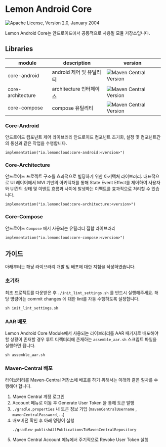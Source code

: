 # Lemon Android Core
![Apache License, Version 2.0, January 2004](https://img.shields.io/github/license/apache/maven.svg?label=License)

Lemon Android Core는 안드로이드에서 공통적으로 사용될 모듈 저장소입니다.


## Libraries

| module            | description        | version                                                                                          |
|-------------------|--------------------|--------------------------------------------------------------------------------------------------|
| core-android      | android 제어 및 유틸리티  | ![Maven Central Version](https://img.shields.io/maven-central/v/io.lemoncloud/core-android)      |
| core-architecture | architecture 인터페이스 | ![Maven Central Version](https://img.shields.io/maven-central/v/io.lemoncloud/core-architecture) |
| core-compose      | compose 유틸리티       | ![Maven Central Version](https://img.shields.io/maven-central/v/io.lemoncloud/core-compose)      |


### Core-Android

안드로이드 컴포넌트 제어 라이브러리 안드로이드 컴포넌트 초기화, 설정 및 컴포넌트간의 통신과 같은 작업을 수행합니다.
```
implementation("io.lemoncloud:core-android:<version>")
```

### Core-Architecture

안드로이드 프로젝트 구조를 효과적으로 빌딩하기 위한 아키텍처 라이브러리.
대표적으로 UI 레이어에서 MVI 기반의 아키텍처를 통해 State Event Effect를 제어하여 사용자와 UI간의 상태 및 이벤트 흐름과 사이에 발생하는 이펙트를 효과적으로
처리할 수 있습니다.
```
implementation("io.lemoncloud:core-architecture:<version>")
```

### Core-Compose

안드로이드 `Compose` 에서 사용되는 유틸리티 집합 라이브러리
```
implementation("io.lemoncloud:core-compose:<version>")
```




## 가이드
아래부터는 해당 라이브러리 개발 및 배포에 대한 지침을 작성하였습니다.

### 초기화

최초 프로젝트를 다운받은 후 `./init_lint_settings.sh` 를 반드시 실행해주세요. 해당 명령어는 commit changes 에 대한 lint를 자동 수행하도록 설정합니다.
```
sh init_lint_settings.sh
```

### AAR 배포

Lemon Android Core Module에서 사용되는 라이브러리를 AAR 패키지로 배포해야 할 상황이 존재할 경우 루트 디렉터리에 존재하는 `assemble_aar.sh` 스크립트 파일을 실행하면 됩니다.

```
sh assemble_aar.sh
```

### Maven-Central 배포

라이브러리를 Maven-Central 저장소에 배포를 하기 위해서는 아래와 같은 절차를 수행해야 합니다.
1. Maven Central 계정 로그인
2. Account 메뉴로 이동 후 Generate User Token 을 통해 토큰 발행
3. `./gradle.properties` 내 토큰 정보 기입 (`mavenCentralUsername` , `mavenCentralPassword`, ...)
4. 배포버전 확인 후 아래 명령어 실행
    ```
    ./gradlew publishAllPublicationsToMavenCentralRepository
    ```
5. Maven Central Account 메뉴에서 주기적으로 Revoke User Token 실행
